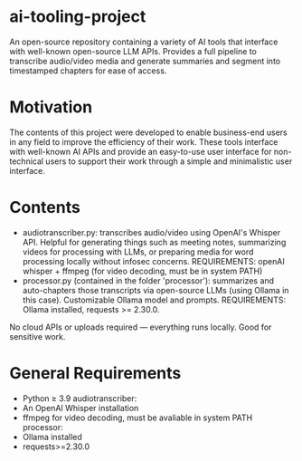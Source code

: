 # ai-tooling-project
An open-source repository containing a variety of AI tools that interface with well-known open-source LLM APIs.
Provides a full pipeline to transcribe audio/video media and generate summaries and segment into timestamped chapters for ease of access. 

# Motivation 
The contents of this project were developed to enable business-end users in any field to improve the efficiency of their work. These tools interface with well-known AI APIs and provide an easy-to-use user interface for non-technical users to support their work through a simple and minimalistic user interface. 

# Contents 
- audiotranscriber.py: transcribes audio/video using OpenAI's Whisper API. Helpful for generating things such as meeting notes, summarizing videos for processing with LLMs, or preparing media for word processing locally without infosec concerns. REQUIREMENTS: openAI whisper + ffmpeg (for video decoding, must be in system PATH)
- processor.py (contained in the folder 'processor'): summarizes and auto-chapters those transcripts via open-source LLMs (using Ollama in this case). Customizable Ollama model and prompts. REQUIREMENTS: Ollama installed, requests >= 2.30.0. 

No cloud APIs or uploads required — everything runs locally. Good for sensitive work. 

# General Requirements

- Python ≥ 3.9
audiotranscriber:
- An OpenAI Whisper installation
- ffmpeg for video decoding, must be avaliable in system PATH
processor: 
- Ollama installed 
- requests>=2.30.0
  
